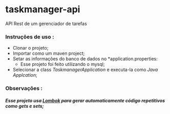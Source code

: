 # taskmanager-api
API Rest de um gerenciador de tarefas

### Instruções de uso :
- Clonar o projeto;
- Importar como um maven project;
- Setar as informações do banco de dados no *application.properties:
  - Esse projeto foi feito utilizando o mysql;
- Selecionar a class *TaskmanagerApplication* e executa-la como *Java Applcation*;

### Observações :

##### Esse projeto usa [Lombok](https://projectlombok.org/) para gerar automaticamente código repetitivos como gets e sets;

